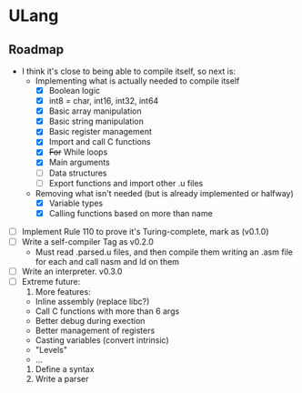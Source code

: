# ULang
## Roadmap

* I think it's close to being able to compile itself, so next is:  
  * Implementing what is actually needed to compile itself
    - [X] Boolean logic
    - [X] int8 = char, int16, int32, int64
    - [X] Basic array manipulation
    - [X] Basic string manipulation
    - [X] Basic register management
    - [X] Import and call C functions
    - [X] ~~For~~ While loops
    - [X] Main arguments
    - [ ] Data structures
    - [ ] Export functions and import other .u files
  * Removing what isn't needed (but is already implemented or halfway)
    - [X] Variable types
    - [X] Calling functions based on more than name
- [ ] Implement Rule 110 to prove it's Turing-complete, mark as (v0.1.0)
- [ ] Write a self-compiler Tag as v0.2.0
  * Must read .parsed.u files, and then compile them writing an .asm file for each and call nasm and ld on them
- [ ] Write an interpreter. v0.3.0
- [ ] Extreme future:
  1. More features:
    * Inline assembly (replace libc?)
    * Call C functions with more than 6 args
    * Better debug during exection
    * Better management of registers
    * Casting variables (convert intrinsic)
    * "Levels"
    * ...
  1. Define a syntax
  1. Write a parser
